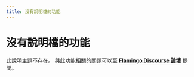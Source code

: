 ```yaml
---
title: 沒有說明檔的功能
---
```



# 沒有說明檔的功能
此說明主題不存在。
與此功能相關的問題可以至 **[Flamingo Discourse 論壇](http://chinese.discourse.mcneel.com/c/flamingo)** 提問。
